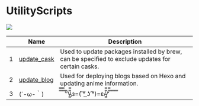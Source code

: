 # UtilityScripts
![](https://img.shields.io/github/last-commit/IdealistYu/UtilityScripts)

|      | Name                          | Description                                                  |
| ---- | ----------------------------- | ------------------------------------------------------------ |
| 1    | [update_cask](update_cask.sh) | Used to update packages installed by brew, can be specified to exclude updates for certain casks. |
| 2    | [update_blog](update_blog.sh) | Used for deploying blogs based on Hexo and updating anime information. |
| 3    | (´-ω-｀)                      | ̿̿ ̿̿ ̿̿ ̿'̿’\̵͇̿̿\з=( ͠° ͟ʖ ͡°)=ε/̵͇̿̿/‘̿̿ ̿ ̿ ̿ ̿ ̿                                  |


